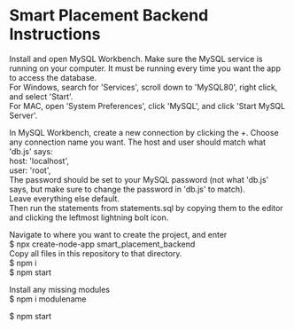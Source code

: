 # Smart Placement Backend Instructions  
  
Install and open MySQL Workbench. 
Make sure the MySQL service is running on your computer. It must be running every time you want the app to access the database.  
For Windows, search for 'Services', scroll down to 'MySQL80', right click, and select 'Start'.  
For MAC, open 'System Preferences', click 'MySQL', and click 'Start MySQL Server'.  
  
In MySQL Workbench, create a new connection by clicking the +. Choose any connection name you want. The host and user should match what 'db.js' says:  
host: 'localhost',  
user: 'root',  
The password should be set to your MySQL password (not what 'db.js' says, but make sure to change the password in 'db.js' to match).  
Leave everything else default.  
Then run the statements from statements.sql by copying them to the editor and clicking the leftmost lightning bolt icon.  
  
Navigate to where you want to create the project, and enter  
$ npx create-node-app smart_placement_backend  
Copy all files in this repository to that directory.  
$ npm i  
$ npm start  
  
Install any missing modules  
$ npm i modulename  
  
$ npm start  
